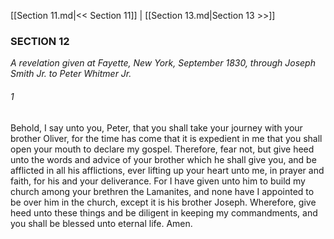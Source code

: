 [[Section 11.md|<< Section 11]]  |  [[Section 13.md|Section 13 >>]]

### SECTION 12

*A revelation given at Fayette, New York, September 1830, through Joseph Smith Jr. to Peter Whitmer Jr.*

###### 1
Behold, I say unto you, Peter, that you shall take your journey with your brother Oliver, for the time has come that it is expedient in me that you shall open your mouth to declare my gospel. Therefore, fear not, but give heed unto the words and advice of your brother which he shall give you, and be afflicted in all his afflictions, ever lifting up your heart unto me, in prayer and faith, for his and your deliverance. For I have given unto him to build my church among your brethren the Lamanites, and none have I appointed to be over him in the church, except it is his brother Joseph. Wherefore, give heed unto these things and be diligent in keeping my commandments, and you shall be blessed unto eternal life. Amen.